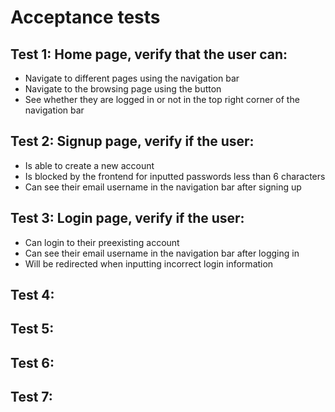 # Acceptance tests

## Test 1: Home page, verify that the user can:
- Navigate to different pages using the navigation bar
- Navigate to the browsing page using the button
- See whether they are logged in or not in the top right corner of the navigation bar

## Test 2: Signup page, verify if the user:
- Is able to create a new account
- Is blocked by the frontend for inputted passwords less than 6 characters
- Can see their email username in the navigation bar after signing up

## Test 3: Login page, verify if the user:
- Can login to their preexisting account
- Can see their email username in the navigation bar after logging in
- Will be redirected when inputting incorrect login information

## Test 4:

## Test 5:

## Test 6:

## Test 7:
